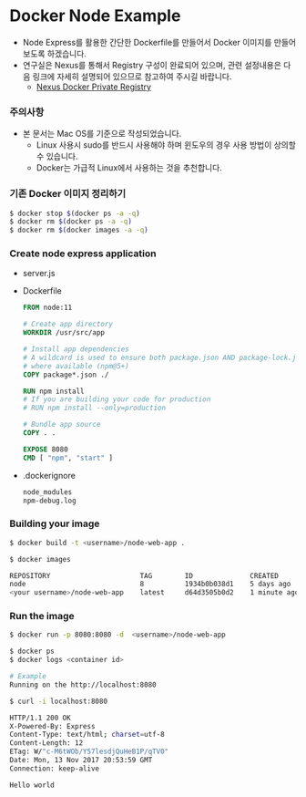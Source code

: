 # Docker Node Example 

* Node Express를 활용한 간단한 Dockerfile를 만들어서 Docker 이미지를 만들어보도록 하겠습니다. 
* 연구실은 Nexus를 통해서 Registry 구성이 완료되어 있으며, 관련 설정내용은 다음 링크에 자세히 설명되어 있으므로 참고하여 주시길 바랍니다. 
  * [Nexus Docker Private Registry](https://git.wisoft.io/wisoft-lab/infrastructure/blob/master/Setting/Nexus%20Registry%20Setting%20.md)



### 주의사항 

* 본 문서는 Mac OS를 기준으로 작성되었습니다. 
  * Linux 사용시 sudo를 반드시 사용해야 하며 윈도우의 경우 사용 방법이 상의할 수 있습니다. 
  * Docker는 가급적 Linux에서 사용하는 것을 추천합니다. 



### 기존 Docker 이미지 정리하기

```bash
$ docker stop $(docker ps -a -q)
$ docker rm $(docker ps -a -q)
$ docker rm $(docker images -a -q)
```



### Create node express application 

* server.js 


* Dockerfile 

  ```dockerfile
  FROM node:11
  
  # Create app directory
  WORKDIR /usr/src/app
  
  # Install app dependencies
  # A wildcard is used to ensure both package.json AND package-lock.json are copied
  # where available (npm@5+)
  COPY package*.json ./
  
  RUN npm install
  # If you are building your code for production
  # RUN npm install --only=production
  
  # Bundle app source
  COPY . .
  
  EXPOSE 8080
  CMD [ "npm", "start" ]
  ```

* .dockerignore

  ````dockerfile
  node_modules
  npm-debug.log
  ````



### Building your image

```bash
$ docker build -t <username>/node-web-app .
```

```bash
$ docker images 

REPOSITORY                      TAG        ID              CREATED
node                            8          1934b0b038d1    5 days ago
<your username>/node-web-app    latest     d64d3505b0d2    1 minute ago
```



### Run the image 

```bash
$ docker run -p 8080:8080 -d  <username>/node-web-app

$ docker ps 
$ docker logs <container id> 

# Example 
Running on the http://localhost:8080

$ curl -i localhost:8080

HTTP/1.1 200 OK
X-Powered-By: Express
Content-Type: text/html; charset=utf-8
Content-Length: 12
ETag: W/"c-M6tWOb/Y57lesdjQuHeB1P/qTV0"
Date: Mon, 13 Nov 2017 20:53:59 GMT
Connection: keep-alive

Hello world
```

















###  
